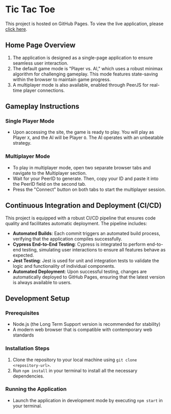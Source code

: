 # Tic Tac Toe

This project is hosted on GitHub Pages. To view the live application, please [click here](https://127001sudais.github.io/Tic-Tac-Toe/).

## Home Page Overview

1. The application is designed as a single-page application to ensure seamless user interaction.
2. The default game mode is "Player vs. AI," which uses a robust minimax algorithm for challenging gameplay. This mode features state-saving within the browser to maintain game progress.
3. A multiplayer mode is also available, enabled through PeerJS for real-time player connections.

## Gameplay Instructions

### Single Player Mode

- Upon accessing the site, the game is ready to play. You will play as Player `X`, and the AI will be Player `O`. The AI operates with an unbeatable strategy.

### Multiplayer Mode

- To play in multiplayer mode, open two separate browser tabs and navigate to the Multiplayer section.
- Wait for your PeerID to generate. Then, copy your ID and paste it into the PeerID field on the second tab.
- Press the "Connect" button on both tabs to start the multiplayer session.

## Continuous Integration and Deployment (CI/CD)

This project is equipped with a robust CI/CD pipeline that ensures code quality and facilitates automatic deployment. The pipeline includes:

- **Automated Builds**: Each commit triggers an automated build process, verifying that the application compiles successfully.
- **Cypress End-to-End Testing**: Cypress is integrated to perform end-to-end testing, simulating user interactions to ensure all features behave as expected.
- **Jest Testing**: Jest is used for unit and integration tests to validate the logic and functionality of individual components.
- **Automated Deployment**: Upon successful testing, changes are automatically deployed to GitHub Pages, ensuring that the latest version is always available to users.

## Development Setup

### Prerequisites

- Node.js (the Long Term Support version is recommended for stability)
- A modern web browser that is compatible with contemporary web standards

### Installation Steps

1. Clone the repository to your local machine using `git clone <repository-url>`.
2. Run `npm install` in your terminal to install all the necessary dependencies.

### Running the Application

- Launch the application in development mode by executing `npm start` in your terminal.